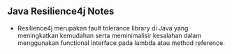 ## Java Resilience4j Notes

* Resilience4j merupakan fault tolerance library di Java yang meningkatkan kemudahan serta meminimalisir kesalahan dalam menggunakan functional interface pada lambda atau method reference.
